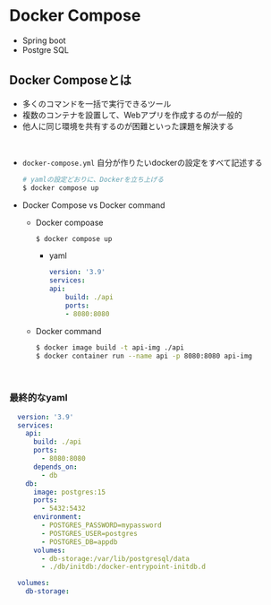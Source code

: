 # Docker Compose
- Spring boot
- Postgre SQL

## Docker Composeとは
- 多くのコマンドを一括で実行できるツール
- 複数のコンテナを設置して、Webアプリを作成するのが一般的
- 他人に同じ環境を共有するのが困難といった課題を解決する
<br>

- `docker-compose.yml`
  自分が作りたいdockerの設定をすべて記述する
  ```sh
  # yamlの設定どおりに、Dockerを立ち上げる
  $ docker compose up
  ```

- Docker Compose vs Docker command
  - Docker compoase
    ```sh
    $ docker compose up
    ```
    - yaml
        ```yml
        version: '3.9'
        services:
        api:
            build: ./api
            ports:
            - 8080:8080
        ```
  - Docker command 
    ```sh
    $ docker image build -t api-img ./api
    $ docker container run --name api -p 8080:8080 api-img
    ```
<br>

### 最終的なyaml
```yml
  version: '3.9'
  services:
    api:
      build: ./api
      ports:
        - 8080:8080
      depends_on:
        - db
    db:
      image: postgres:15
      ports:
        - 5432:5432
      environment:
        - POSTGRES_PASSWORD=mypassword
        - POSTGRES_USER=postgres
        - POSTGRES_DB=appdb
      volumes:
        - db-storage:/var/lib/postgresql/data
        - ./db/initdb:/docker-entrypoint-initdb.d

  volumes:
    db-storage:
  ```